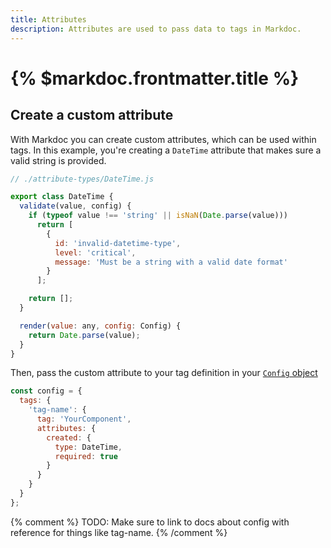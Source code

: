 ```yaml
---
title: Attributes
description: Attributes are used to pass data to tags in Markdoc.
---
```


# {% $markdoc.frontmatter.title %}

## Create a custom attribute

With Markdoc you can create custom attributes, which can be used within tags. In this example, you're creating a `DateTime` attribute that makes sure a valid string is provided.

```js
// ./attribute-types/DateTime.js

export class DateTime {
  validate(value, config) {
    if (typeof value !== 'string' || isNaN(Date.parse(value)))
      return [
        {
          id: 'invalid-datetime-type',
          level: 'critical',
          message: 'Must be a string with a valid date format'
        }
      ];

    return [];
  }

  render(value: any, config: Config) {
    return Date.parse(value);
  }
}
```

Then, pass the custom attribute to your tag definition in your [`Config` object](/docs/config)

```js
const config = {
  tags: {
    'tag-name': {
      tag: 'YourComponent',
      attributes: {
        created: {
          type: DateTime,
          required: true
        }
      }
    }
  }
};
```

{% comment %}
TODO: Make sure to link to docs about config with reference for things like tag-name.
{% /comment %}
